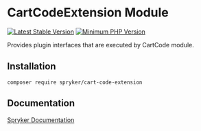 # CartCodeExtension Module
[![Latest Stable Version](https://poser.pugx.org/spryker/cart-code-extension/v/stable.svg)](https://packagist.org/packages/spryker/cart-code-extension)
[![Minimum PHP Version](https://img.shields.io/badge/php-%3E%3D%208.0-8892BF.svg)](https://php.net/)

Provides plugin interfaces that are executed by CartCode module.

## Installation

```
composer require spryker/cart-code-extension
```

## Documentation

[Spryker Documentation](https://docs.spryker.com)
